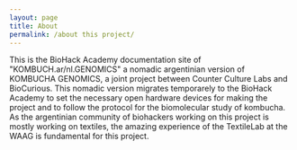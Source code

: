 ```yaml
---
layout: page
title: About
permalink: /about this project/
---
```


This is the BioHack Academy documentation site of "KOMBUCH.ar/nl.GENOMICS" a nomadic argentinian version of KOMBUCHA GENOMICS, a joint project between Counter Culture Labs and BioCurious. 
This nomadic version migrates temporarely to the BioHack Academy to set the necessary open hardware devices for making the project and to follow the protocol for the biomolecular study of kombucha.
As the argentinian community of biohackers working on this project is mostly working on textiles, the amazing experience of the TextileLab at the WAAG is fundamental for this project.



